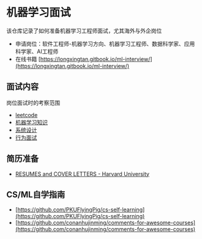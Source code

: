 # 机器学习面试

该仓库记录了如何准备机器学习工程师面试，尤其海外与外企岗位

- 申请岗位：软件工程师-机器学习方向、机器学习工程师、数据科学家、应用科学家、AI工程师
- 在线书籍 [https://longxingtan.gitbook.io/ml-interview/](https://longxingtan.gitbook.io/ml-interview/)

## 面试内容

岗位面试时的考察范围

- [leetcode](./01_leetcode/README.md)
- [机器学习知识](./02_ml/README.md)
- [系统设计](./03_system/README.md)
- [行为面试](./04_bq/README.md)

## 简历准备
- [RESUMES and COVER LETTERS - Harvard University](https://hwpi.harvard.edu/files/ocs/files/hes-resume-cover-letter-guide.pdf)

## CS/ML自学指南
- [https://github.com/PKUFlyingPig/cs-self-learning](https://github.com/PKUFlyingPig/cs-self-learning)
- [https://github.com/conanhujinming/comments-for-awesome-courses](https://github.com/conanhujinming/comments-for-awesome-courses)
